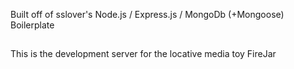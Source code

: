 Built off of sslover's Node.js / Express.js / MongoDb (+Mongoose) Boilerplate

## 

This is the development server for the locative media toy FireJar